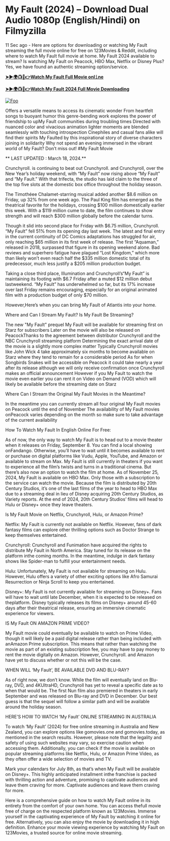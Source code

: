 # My Fault (2024) – Download Dual Audio 1080p (English/Hindi) on Filmyzilla

11 Sec ago - Here are options for downloading or watching My Fault streaming the full movie online for free on 123Movies & Reddit, including where to watch My Fault full movie at home. My Fault 2024 available to stream? Is watching My Fault on Peacock, HBO Max, Netflix or Disney Plus? Yes, we have found an authentic streaming option/service.


[**➤►🌍📺📱👉Watch My Fault Full Movie onl𝚒ne**](https://bit.ly/Most-popular-Movies)

[**➤►🌍📺📱👉Watch My Fault 2024 Full Movie Downloading**](https://bit.ly/Most-popular-Movies)

[![Foo](https://static.wixstatic.com/media/b249f9_adac8f70fb3f45b88691696c77de18f3~mv2.gif)](https://bit.ly/Most-popular-Movies)


Offers a versatile means to access its cinematic wonder From heartfelt songs to buoyant humor this genre-bending work explores the power of friendship to upMy Fault communities during troubling times Directed with nuanced color and vivacious animation lighter moments are blended seamlessly with touching introspection Cinephiles and casual fans alike will find their spirits My Faulted by this inspirational story of diverse characters joining in solidarity Why not spend an evening immersed in the vibrant world of My Fault? Don’t miss out! #My Fault Movie

** LAST UPDATED : March 18, 2024.**

Crunchyroll. is continuing to beat out Crunchyroll. and Crunchyroll, over the New Year’s holiday weekend, with “My Fault” now rising above “My Fault” and “My Fault.” With that trifecta, the studio has laid claim to the three of the top five slots at the domestic box office throughout the holiday season.

The Timothéee Chalamet-starring musical added another $8.6 million on Friday, up 32% from one week ago. The Paul King film has emerged as the theatrical favorite for the holidays, crossing $100 million domestically earlier this week. With a $119 million cume to date, the film continues to show strength and will reach $300 million globally before the calendar turns.

Though it slid into second place for Friday with $6.75 million, Crunchyroll. “My Fault” fell 51% from its opening day last week. The latest and final entry in the current continuity of DC Comics adaptations has struggled for air, only reaching $65 million in its first week of release. The first “Aquaman,” released in 2018, surpassed that figure in its opening weekend alone. Bad reviews and superhero fatigue have plagued “Lost Kingdom,” which more than likely won’t even reach half the $335 million domestic total of its predecessor, much less justify a $205 million production budget.

Taking a close third place, Illumination and Crunchyroll’s“My Fault” is maintaining its footing with $6.7 Friday after a muted $12 million debut lastweekend. “My Fault” has underwhelmed so far, but its 17% increase over last Friday remains encouraging, especially for an original animated film with a production budget of only $70 million.

However,Here’s when you can bring My Fault of Atlantis into your home.

Where and Can I Stream My Fault? Is My Fault Be Streaming?

The new "My Fault" prequel My Fault will be available for streaming first on Starz for subscribers Later on the movie will also be released on PeacockThanks to the agreement between distributor Crunchyroll and the NBC Crunchyroll streaming platform Determining the exact arrival date of the movie is a slightly more complex matter Typically Crunchyroll movies like John Wick 4 take approximately six months to become available on Starz where they tend to remain for a considerable period As for when Songbirds Snakes will be accessible on Peacock it could take nearly a year after its release although we will only receive confirmation once Crunchyroll makes an official announcement However if you My Fault to watch the movie even earlier you can rent it on Video on Demand (VOD) which will likely be available before the streaming date on Starz

Where Can I Stream the Original My Fault Movies in the Meantime?

In the meantime you can currently stream all four original My Fault movies on Peacock until the end of November The availability of My Fault movies onPeacock varies depending on the month so make sure to take advantage of the current availability

How To Watch My Fault In English Online For Free:

As of now, the only way to watch My Fault is to head out to a movie theater when it releases on Friday, September 8. You can find a local showing onFandango. Otherwise, you’ll have to wait until it becomes available to rent or purchase on digital platforms like Vudu, Apple, YouTube, and Amazon or available to stream on Max. My Fault is still currently in theaters if you want to experience all the film’s twists and turns in a traditional cinema. But there’s also now an option to watch the film at home. As of November 25, 2024, My Fault is available on HBO Max. Only those with a subscription to the service can watch the movie. Because the film is distributed by 20th Century Studios, it’s one of the last films of the year to head to HBO Max due to a streaming deal in lieu of Disney acquiring 20th Century Studios, as Variety reports. At the end of 2024, 20th Century Studios’ films will head to Hulu or Disney+ once they leave theaters.

Is My Fault Movie on Netflix, Crunchyroll, Hulu, or Amazon Prime?

Netflix: My Fault is currently not available on Netflix. However, fans of dark fantasy films can explore other thrilling options such as Doctor Strange to keep themselves entertained.

Crunchyroll: Crunchyroll and Funimation have acquired the rights to distribute My Fault in North America. Stay tuned for its release on the platform inthe coming months. In the meantime, indulge in dark fantasy shows like Spider-man to fulfill your entertainment needs.

Hulu: Unfortunately, My Fault is not available for streaming on Hulu. However, Hulu offers a variety of other exciting options like Afro Samurai Resurrection or Ninja Scroll to keep you entertained.

Disney+: My Fault is not currently available for streaming on Disney+. Fans will have to wait until late December, when it is expected to be released on theplatform. Disney typically releases its films on Disney+ around 45-60 days after their theatrical release, ensuring an immersive cinematic experience for viewers.

IS My Fault ON AMAZON PRIME VIDEO?

My Fault movie could eventually be available to watch on Prime Video, though it will likely be a paid digital release rather than being included with anAmazon Prime subscription. This means that rather than watching the movie as part of an existing subscription fee, you may have to pay money to rent the movie digitally on Amazon. However, Crunchyroll. and Amazon have yet to discuss whether or not this will be the case.

WHEN WILL ‘My Fault’, BE AVAILABLE DVD AND BLU-RAY?

As of right now, we don’t know. While the film will eventually land on Blu-ray, DVD, and 4KUltraHD, Crunchyroll has yet to reveal a specific date as to when that would be. The first Nun film also premiered in theaters in early September and was released on Blu-ray and DVD in December. Our best guess is that the sequel will follow a similar path and will be available around the holiday season.

HERE’S HOW TO WATCH ‘My Fault’ ONLINE STREAMING IN AUSTRALIA

To watch ‘My Fault’ (2024) for free online streaming in Australia and New Zealand, you can explore options like gomovies.one and gomovies.today, as mentioned in the search results. However, please note that the legality and safety of using such websites may vary, so exercise caution when accessing them. Additionally, you can check if the movie is available on popular streaming platforms like Netflix, Hulu, or Amazon Prime Video, as they often offer a wide selection of movies and TV.

Mark your calendars for July 8th, as that’s when My Fault will be available on Disney+. This highly anticipated installment inthe franchise is packed with thrilling action and adventure, promising to captivate audiences and leave them craving for more. Captivate audiences and leave them craving for more.

Here is a comprehensive guide on how to watch My Fault online in its entirety from the comfort of your own home. You can access thefull movie free of charge on the respected platform known as 123Movies. Immerse yourself in the captivating experience of My Fault by watching it online for free. Alternatively, you can also enjoy the movie by downloading it in high definition. Enhance your movie viewing experience by watching My Fault on 123Movies, a trusted source for online movie streaming.
